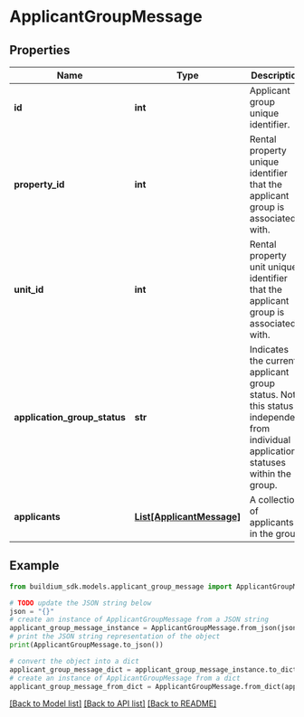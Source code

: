 # ApplicantGroupMessage


## Properties

Name | Type | Description | Notes
------------ | ------------- | ------------- | -------------
**id** | **int** | Applicant group unique identifier. | [optional] 
**property_id** | **int** | Rental property unique identifier that the applicant group is associated with. | [optional] 
**unit_id** | **int** | Rental property unit unique identifier that the applicant group is associated with. | [optional] 
**application_group_status** | **str** | Indicates the current applicant group status. Note, this status is independent from individual application statuses within the group. | [optional] 
**applicants** | [**List[ApplicantMessage]**](ApplicantMessage.md) | A collection of applicants in the group. | [optional] 

## Example

```python
from buildium_sdk.models.applicant_group_message import ApplicantGroupMessage

# TODO update the JSON string below
json = "{}"
# create an instance of ApplicantGroupMessage from a JSON string
applicant_group_message_instance = ApplicantGroupMessage.from_json(json)
# print the JSON string representation of the object
print(ApplicantGroupMessage.to_json())

# convert the object into a dict
applicant_group_message_dict = applicant_group_message_instance.to_dict()
# create an instance of ApplicantGroupMessage from a dict
applicant_group_message_from_dict = ApplicantGroupMessage.from_dict(applicant_group_message_dict)
```
[[Back to Model list]](../README.md#documentation-for-models) [[Back to API list]](../README.md#documentation-for-api-endpoints) [[Back to README]](../README.md)


